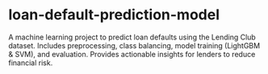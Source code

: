 # loan-default-prediction-model
A machine learning project to predict loan defaults using the Lending Club dataset. Includes preprocessing, class balancing, model training (LightGBM &amp; SVM), and evaluation. Provides actionable insights for lenders to reduce financial risk.
